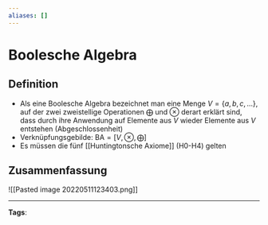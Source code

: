```yaml
---
aliases: []
---
```


# Boolesche Algebra

## Definition

- Als eine Boolesche Algebra bezeichnet man eine Menge $V=\{a, b, c, \ldots\}$, auf der zwei zweistellige Operationen $\bigoplus$ und $\otimes$ derart erklärt sind, dass durch ihre Anwendung auf Elemente aus $V$ wieder Elemente aus $V$ entstehen (Abgeschlossenheit)
- Verknüpfungsgebilde: $\mathrm{BA}=[V, \otimes, \bigoplus]$
- Es müssen die fünf [[Huntingtonsche Axiome]] (H0-H4) gelten

## Zusammenfassung

![[Pasted image 20220511123403.png]]

---

**Tags**:
